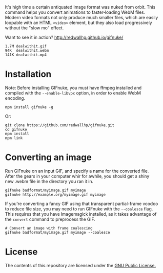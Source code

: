 It's high time a certain antiquated image format was nuked from orbit. This command helps you convert animations to faster-loading WebM files. Modern video formats not only produce much smaller files, which are easily loopable with an HTML `<video>` element, but they also load progressively without the "slow mo" effect.

Want to see it in action? http://redwallhp.github.io/gifnuke/

    1.7M dealwithit.gif
    94K  dealwithit.webm
    141K dealwithit.mp4


# Installation

Note: Before installing GIFnuke, you must have ffmpeg installed and compiled with the `--enable-libvpx` option, in order to enable WebM encoding.

    npm install gifnuke -g

Or:

    git clone https://github.com/redwallhp/gifnuke.git
    cd gifnuke
    npm install
    npm link


# Converting an image

Run GIFnuke on an input GIF, and specify a name for the converted file. After the gears in your computer whir for awhile, you should get a shiny new .webm file in the directory you ran it in.

    gifnuke badformat/myimage.gif myimage
    gifnuke http://example.org/myimage.gif myimage

If you're converting a fancy GIF using that transparent partial-frame voodoo to reduce file size, you may need to run GIFnuke with the `--coalesce` flag. This requires that you have Imagemagick installed, as it takes advantage of the `convert` command to preprocess the GIF.
 
    # Convert an image with frame coalescing
    gifnuke badformat/myimage.gif myimage --coalesce


# License

The contents of this repository are licensed under the [GNU Public License.](http://www.gnu.org/licenses/gpl-3.0.html)